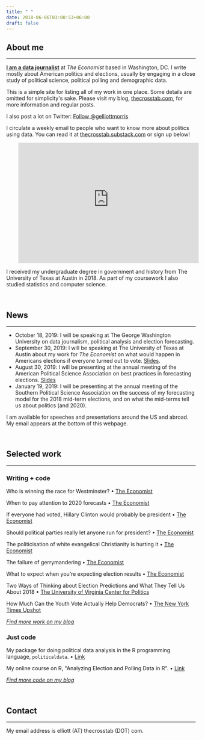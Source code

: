 ```yaml
---
title: " "
date: 2018-06-06T03:00:53+06:00
draft: false
---
```


## About me
---

**[I am a data journalist](https://mediadirectory.economist.com/people/g-elliott-morris-2/)** at _The Economist_ based in Washington, DC. I write mostly about American politics and elections, usually by engaging in a close study of political science, political polling and demographic data.

This is a simple site for listing all of my work in one place. Some details are omitted for simplicity's sake. Please visit my blog, [thecrosstab.com](https://www.thecrosstab.com), for more information and regular posts.


I also post a lot on Twitter: <a href="https://twitter.com/gelliottmorris?ref_src=twsrc%5Etfw" class="twitter-follow-button" data-show-count="true">Follow @gelliottmorris</a><script async src="https://platform.twitter.com/widgets.js" charset="utf-8"></script>

I circulate a weekly email to people who want to know more about politics using data. You can read it at [thecrosstab.substack.com](https://thecrosstab.substack.com) or sign up below!

<div style="padding-left:2rem; padding-right:2rem; max-width:100%">
<iframe width="480" height="320" src="https://thecrosstab.substack.com/embed" frameborder="0" scrolling="no"></iframe>
</div>

I received my undergraduate degree in government and history from The University of Texas at Austin in 2018. As part of my coursework I also studied statistics and computer science.

<br>

## News
---

* October 18, 2019: I will be speaking at The George Washington University on data journalism, political analysis and election forecasting.
* September 30, 2019: I will be speaking at The University of Texas at Austin about my work for _The Economist_ on what would happen in Americans elections if everyone turned out to vote. [Slides](https://www.thecrosstab.com/slides/2019-09-30-utaustin/#1).
* August 30, 2019: I will be presenting at the annual meeting of the American Political Science Association on best practices in forecasting elections. [Slides](https://www.thecrosstab.com/slides/2019-08-30-apsa/#1)
* January 19, 2019: I will be presenting at the annual meeting of the Southern Political Science Association on the success of my forecasting model for the 2018 mid-term elections, and on what the mid-terms tell us about politics (and 2020).

I am available for speeches and presentations around the US and abroad. My email appears at the bottom of this webpage.

<br>

## Selected work
---

### Writing + code

Who is winning the race for Westminster? • [The Economist](https://www.economist.com/graphic-detail/2019/10/11/who-is-winning-the-race-for-westminster)

When to pay attention to 2020 forecasts • [The Economist](https://www.economist.com/democracy-in-america/2019/07/26/when-to-pay-attention-to-2020-forecasts)

If everyone had voted, Hillary Clinton would probably be president • [The Economist](https://www.economist.com/graphic-detail/2019/07/06/if-everyone-had-voted-hillary-clinton-would-probably-be-president)

Should political parties really let anyone run for president? • [The Economist](https://www.economist.com/united-states/2019/07/25/should-political-parties-really-let-anyone-run-for-president)

The politicisation of white evangelical Christianity is hurting it • [The Economist](https://www.economist.com/united-states/2019/02/28/the-politicisation-of-white-evangelical-christianity-is-hurting-it)

The failure of gerrymandering • [The Economist](https://www.economist.com/graphic-detail/2019/01/05/the-failure-of-gerrymandering)

What to expect when you’re expecting election results • [The Economist](https://www.economist.com/democracy-in-america/2018/11/05/what-to-expect-when-youre-expecting-election-results)

Two Ways of Thinking about Election Predictions and What They Tell Us About 2018 • [The University of Virginia Center for Politics](http://www.centerforpolitics.org/crystalball/articles/two-ways-of-thinking-about-election-predictions-and-what-they-tell-us-about-2018/)

How Much Can the Youth Vote Actually Help Democrats? • [The New York Times Upshot](https://www.nytimes.com/2017/09/14/upshot/how-much-can-the-youth-vote-actually-help-democrats.html)

_[Find more work on my blog](https://www.thecrosstab.com/writing/)_


### Just code

My package for doing political data analysis in the R programming language, `politicaldata`. • [Link](https://github.com/elliottmorris/politicaldata)

My online course on R, "Analyzing Election and Polling Data in R". • [Link](https://www.datacamp.com/courses/analyzing-election-and-polling-data-in-r)

_[Find more code on my blog](https://www.thecrosstab.com/project/)_


<br>

## Contact
---

My email address is elliott (AT) thecrosstab (DOT) com.